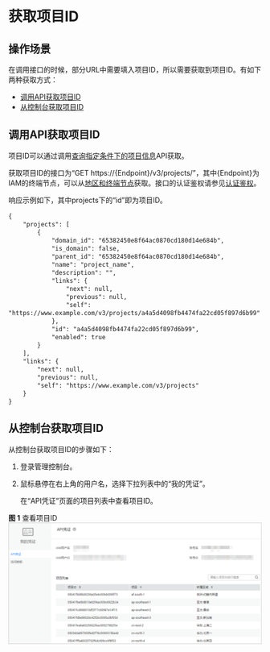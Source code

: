 # 获取项目ID<a name="sms_api_0048"></a>

## 操作场景<a name="zh-cn_topic_0121673684_section136545262478"></a>

在调用接口的时候，部分URL中需要填入项目ID，所以需要获取到项目ID。有如下两种获取方式：

-   [调用API获取项目ID](#zh-cn_topic_0121673684_section86806471133)
-   [从控制台获取项目ID](#zh-cn_topic_0121673684_section11508201712212)

## 调用API获取项目ID<a name="zh-cn_topic_0121673684_section86806471133"></a>

项目ID可以通过调用[查询指定条件下的项目信息](https://support.huaweicloud.com/api-iam/zh-cn_topic_0057845625.html)API获取。

获取项目ID的接口为“GET https://\{Endpoint\}/v3/projects/”，其中\{Endpoint\}为IAM的终端节点，可以从[地区和终端节点](https://developer.huaweicloud.com/endpoint)获取。接口的认证鉴权请参见[认证鉴权](认证鉴权.md#sms_api_0009)。

响应示例如下，其中projects下的“id”即为项目ID。

```
{
    "projects": [
        {
            "domain_id": "65382450e8f64ac0870cd180d14e684b",
            "is_domain": false,
            "parent_id": "65382450e8f64ac0870cd180d14e684b",
            "name": "project_name",
            "description": "",
            "links": {
                "next": null,
                "previous": null,
                "self": "https://www.example.com/v3/projects/a4a5d4098fb4474fa22cd05f897d6b99"
            },
            "id": "a4a5d4098fb4474fa22cd05f897d6b99",
            "enabled": true
        }
    ],
    "links": {
        "next": null,
        "previous": null,
        "self": "https://www.example.com/v3/projects"
    }
}
```

## 从控制台获取项目ID<a name="zh-cn_topic_0121673684_section11508201712212"></a>

从控制台获取项目ID的步骤如下：

1.  登录管理控制台。
2.  鼠标悬停在右上角的用户名，选择下拉列表中的“我的凭证”。

    在“API凭证”页面的项目列表中查看项目ID。


**图 1**  查看项目ID<a name="zh-cn_topic_0121673684_fig153321731184811"></a>  
![](figures/查看项目ID.png "查看项目ID")


